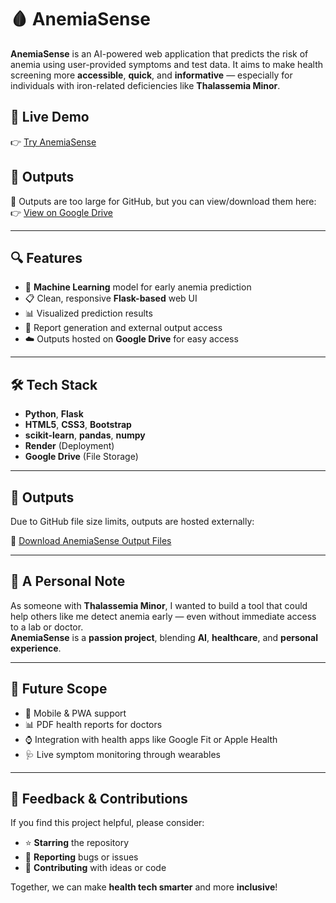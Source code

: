 # 🩸 AnemiaSense

**AnemiaSense** is an AI-powered web application that predicts the risk of anemia using user-provided symptoms and test data. It aims to make health screening more **accessible**, **quick**, and **informative** — especially for individuals with iron-related deficiencies like **Thalassemia Minor**.

## 🔗 Live Demo  
👉 [Try AnemiaSense](https://anemiasense-b5jm.onrender.com/)

## 📂 Outputs  
📁 Outputs are too large for GitHub, but you can view/download them here:  
👉 [View on Google Drive](https://drive.google.com/file/d/15sg-6yhN2fw3wfy57o--8pUTWaEmYSs6/view?usp=sharing)

---

## 🔍 Features

- 🧠 **Machine Learning** model for early anemia prediction  
- 📋 Clean, responsive **Flask-based** web UI  
- 📊 Visualized prediction results  
- 💾 Report generation and external output access  
- ☁️ Outputs hosted on **Google Drive** for easy access

---

## 🛠️ Tech Stack

- **Python**, **Flask**  
- **HTML5**, **CSS3**, **Bootstrap**  
- **scikit-learn**, **pandas**, **numpy**  
- **Render** (Deployment)  
- **Google Drive** (File Storage)

---

## 📂 Outputs

Due to GitHub file size limits, outputs are hosted externally:

📎 [Download AnemiaSense Output Files](https://drive.google.com/file/d/15sg-6yhN2fw3wfy57o--8pUTWaEmYSs6/view?usp=sharing)

---

## 🧬 A Personal Note

As someone with **Thalassemia Minor**, I wanted to build a tool that could help others like me detect anemia early — even without immediate access to a lab or doctor.  
**AnemiaSense** is a **passion project**, blending **AI**, **healthcare**, and **personal experience**.

---

## 🌱 Future Scope

- 📱 Mobile & PWA support  
- 📊 PDF health reports for doctors  
- ⌚ Integration with health apps like Google Fit or Apple Health  
- 🩺 Live symptom monitoring through wearables

---

## 💌 Feedback & Contributions

If you find this project helpful, please consider:

- ⭐ **Starring** the repository  
- 🐞 **Reporting** bugs or issues  
- 🤝 **Contributing** with ideas or code

Together, we can make **health tech smarter** and more **inclusive**!
